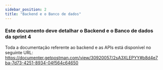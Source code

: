 ```yaml
---
sidebar_position: 2
title: "Backend e o Banco de dados"
---
```


### Este documento deve detalhar o Backend e o Banco de dados da sprint 4


Toda a documentação referente ao backend e as APIs está disponível no seguinte URL: https://documenter.getpostman.com/view/30920057/2sA3XLEPYY#b8d4e7ba-7d73-4251-8934-04f564c64650
